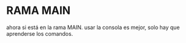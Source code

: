 # RAMA MAIN
ahora si está en la rama MAIN.
usar la consola es mejor, solo hay que aprenderse los comandos.
